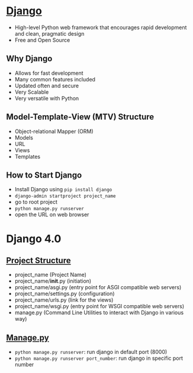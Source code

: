 # [Django](https://www.djangoproject.com/)
- High-level Python web framework that encourages rapid development and clean, pragmatic design
- Free and Open Source

## Why Django
- Allows for fast development
- Many common features included
- Updated often and secure
- Very Scalable
- Very versatile with Python

## Model-Template-View (MTV) Structure
- Object-relational Mapper (ORM)
- Models
- URL
- Views
- Templates

## How to Start Django
- Install Django using `pip install django`
- `django-admin startproject project_name`
- go to root project
- `python manage.py runserver`
- open the URL on web browser

# Django 4.0
## [Project Structure](https://github.com/HidayatRivai2020/Django/4.0/my_project)
- project_name (Project Name)
- project_name/__init__.py (initiation)
- project_name/asgi.py (entry point for ASGI compatible web servers)
- project_name/settings.py (configuration)
- project_name/urls.py (link for the views)
- project_name/wsgi.py (entry point for WSGI compatible web servers)
- manage.py (Command Line Utilities to interact with Django in various way)

## [Manage.py](https://github.com/HidayatRivai2020/Django/4.0/my_project)
- `python manage.py runserver`: run django in default port (8000)
- `python manage.py runserver port_number`: run django in specific port number
